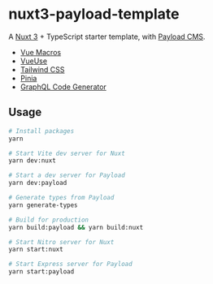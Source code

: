 # nuxt3-payload-template

A [Nuxt 3](https://nuxt.com/docs/guide/concepts/auto-imports) + TypeScript starter template, with [Payload CMS](https://payloadcms.com/docs).

- [Vue Macros](https://vue-macros.sxzz.moe/guide/getting-started.html)
- [VueUse](https://vueuse.org/guide/)
- [Tailwind CSS](https://tailwindcss.com/docs/installation)
- [Pinia](https://pinia.vuejs.org/introduction.html)
- [GraphQL Code Generator](https://the-guild.dev/graphql/codegen/docs/getting-started)

## Usage

```bash
# Install packages
yarn

# Start Vite dev server for Nuxt
yarn dev:nuxt

# Start a dev server for Payload
yarn dev:payload

# Generate types from Payload
yarn generate-types

# Build for production
yarn build:payload && yarn build:nuxt

# Start Nitro server for Nuxt
yarn start:nuxt

# Start Express server for Payload
yarn start:payload
```
